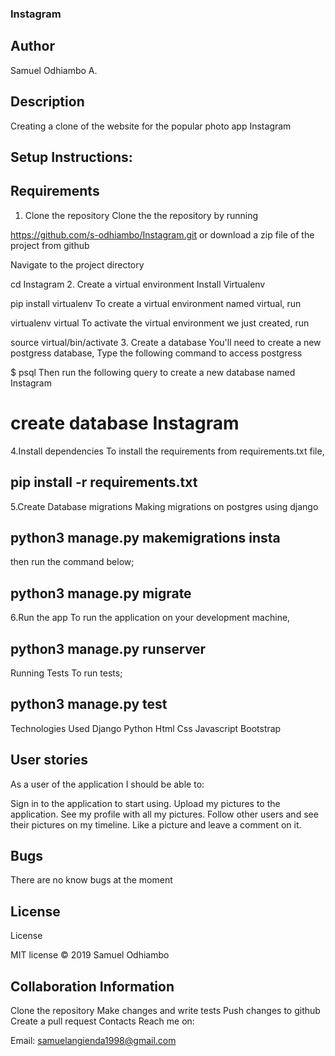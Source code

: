 ### Instagram

## Author
 Samuel Odhiambo A.

## Description
 Creating a clone of the website for the popular photo app Instagram

## Setup Instructions:
## Requirements
1. Clone the repository
 Clone the the repository by running

 https://github.com/s-odhiambo/Instagram.git
 or download a zip file of the project from github

 Navigate to the project directory

 cd Instagram
2. Create a virtual environment
 Install Virtualenv

 pip install virtualenv
 To create a virtual environment named virtual, run

 virtualenv virtual
 To activate the virtual environment we just created, run

 source virtual/bin/activate
3. Create a database
 You'll need to create a new postgress database, Type the following command to access postgress

 $ psql
 Then run the following query to create a new database named Instagram

# create database Instagram
4.Install dependencies
 To install the requirements from requirements.txt file,

 ## pip install -r requirements.txt
5.Create Database migrations
 Making migrations on postgres using django

## python3 manage.py makemigrations insta
 then run the command below;

 ## python3 manage.py migrate
6.Run the app
 To run the application on your development machine,

## python3 manage.py runserver
 Running Tests
 To run tests;

## python3 manage.py test
 Technologies Used
 Django
 Python
 Html
 Css
 Javascript
 Bootstrap
## User stories
 As a user of the application I should be able to:
 
 Sign in to the application to start using.
 Upload my pictures to the application.
 See my profile with all my pictures.
 Follow other users and see their pictures on my timeline.
 Like a picture and leave a comment on it.
## Bugs
 There are no know bugs at the moment

## License
 License

 MIT license © 2019 Samuel Odhiambo

## Collaboration Information
 Clone the repository
 Make changes and write tests
 Push changes to github
 Create a pull request
 Contacts
 Reach me on:

 Email: samuelangienda1998@gmail.com

